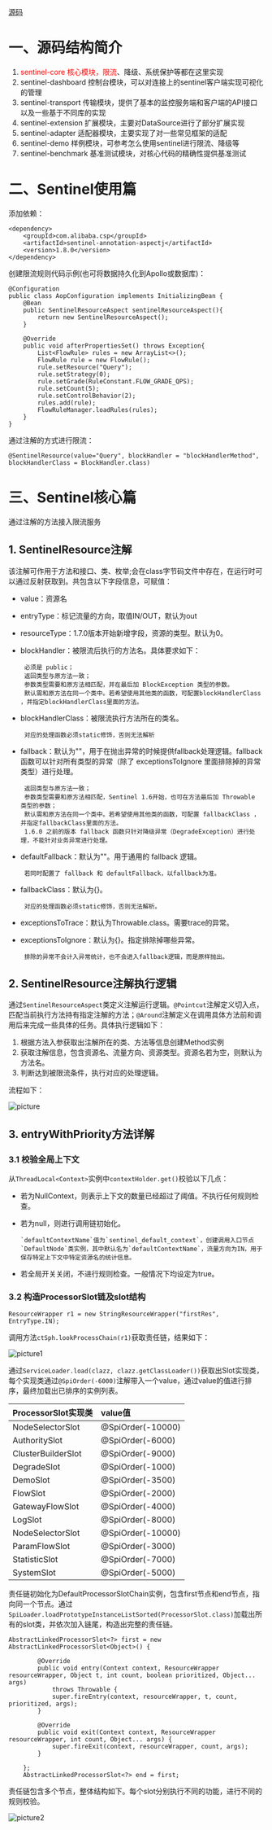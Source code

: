 [源码](https://github.com/alibaba/Sentinel)

# 一、源码结构简介

1. <font color=#FF0000 >sentinel-core 核心模块，限流</font>、降级、系统保护等都在这里实现
1. sentinel-dashboard 控制台模块，可以对连接上的sentinel客户端实现可视化的管理
1. sentinel-transport 传输模块，提供了基本的监控服务端和客户端的API接口以及一些基于不同库的实现
1. sentinel-extension 扩展模块，主要对DataSource进行了部分扩展实现
1. sentinel-adapter 适配器模块，主要实现了对一些常见框架的适配
1. sentinel-demo 样例模块，可参考怎么使用sentinel进行限流、降级等
1. sentinel-benchmark 基准测试模块，对核心代码的精确性提供基准测试

# 二、Sentinel使用篇

添加依赖：

```
<dependency>
    <groupId>com.alibaba.csp</groupId>
    <artifactId>sentinel-annotation-aspectj</artifactId>
    <version>1.8.0</version>
</dependency>
```

创建限流规则代码示例(也可将数据持久化到Apollo或数据库)：

```
@Configuration
public class AopConfiguration implements InitializingBean {
    @Bean
    public SentinelResourceAspect sentinelResourceAspect(){
        return new SentinelResourceAspect();
    }

    @Override
    public void afterPropertiesSet() throws Exception{
        List<FlowRule> rules = new ArrayList<>();
        FlowRule rule = new FlowRule();
        rule.setResource("Query");
        rule.setStrategy(0);
        rule.setGrade(RuleConstant.FLOW_GRADE_QPS);
        rule.setCount(5);
        rule.setControlBehavior(2);
        rules.add(rule);
        FlowRuleManager.loadRules(rules);
    }
}
```

通过注解的方式进行限流：

`@SentinelResource(value="Query", blockHandler = "blockHandlerMethod", blockHandlerClass = BlockHandler.class)`


# 三、Sentinel核心篇

通过注解的方法接入限流服务

## 1. SentinelResource注解

该注解可作用于方法和接口、类、枚举;会在class字节码文件中存在，在运行时可以通过反射获取到。共包含以下字段信息，可赋值：

- value：资源名
- entryType：标记流量的方向，取值IN/OUT，默认为out
- resourceType：1.7.0版本开始新增字段，资源的类型。默认为0。
- blockHandler：被限流后执行的方法名。具体要求如下：

       必须是 public；
       返回类型与原方法一致；
       参数类型需要和原方法相匹配，并在最后加 BlockException 类型的参数。
       默认需和原方法在同一个类中。若希望使用其他类的函数，可配置blockHandlerClass ，并指定blockHandlerClass里面的方法。
- blockHandlerClass：被限流执行方法所在的类名。

       对应的处理函数必须static修饰，否则无法解析

- fallback：默认为""，用于在抛出异常的时候提供fallback处理逻辑。fallback函数可以针对所有类型的异常（除了 exceptionsToIgnore 里面排除掉的异常类型）进行处理。

       返回类型与原方法一致；
       参数类型需要和原方法相匹配，Sentinel 1.6开始，也可在方法最后加 Throwable 类型的参数；
       默认需和原方法在同一个类中。若希望使用其他类的函数，可配置 fallbackClass ，并指定fallbackClass里面的方法。
       1.6.0 之前的版本 fallback 函数只针对降级异常（DegradeException）进行处理，不能针对业务异常进行处理。
- defaultFallback：默认为""。用于通用的 fallback 逻辑。

       若同时配置了 fallback 和 defaultFallback，以fallback为准。

- fallbackClass：默认为{}。
  
       对应的处理函数必须static修饰，否则无法解析。

- exceptionsToTrace：默认为Throwable.class。需要trace的异常。
- exceptionsToIgnore：默认为{}。指定排除掉哪些异常。

       排除的异常不会计入异常统计，也不会进入fallback逻辑，而是原样抛出。

## 2. SentinelResource注解执行逻辑

通过`SentinelResourceAspect`类定义注解运行逻辑。`@Pointcut`注解定义切入点，匹配当前执行方法持有指定注解的方法；`@Around`注解定义在调用具体方法前和调用后来完成一些具体的任务。具体执行逻辑如下：

1. 根据方法入参获取出注解所在的类、方法等信息创建Method实例
1. 获取注解信息，包含资源名、流量方向、资源类型。资源名若为空，则默认为方法名。
1. 判断达到被限流条件，执行对应的处理逻辑。

流程如下：

[picture]: https://github.com/Consck/gitbook/raw/master/picture/%E6%B3%A8%E8%A7%A3%E9%99%90%E6%B5%81%E8%BF%90%E8%A1%8C%E9%80%BB%E8%BE%91.png

![picture]

## 3. entryWithPriority方法详解
### 3.1 校验全局上下文
从`ThreadLocal<Context>`实例中`contextHolder.get()`校验以下几点：
- 若为NullContext，则表示上下文的数量已经超过了阈值。不执行任何规则检查。
- 若为null，则进行调用链初始化。

      `defaultContextName`值为`sentinel_default_context`，创建调用入口节点`DefaultNode`类实例，其中默认名为`defaultContextName`，流量方向为IN，用于保存特定上下文中特定资源名的统计信息。

- 若全局开关关闭，不进行规则检查。一般情况下均设定为true。

### 3.2 构造ProcessorSlot链及slot结构

`ResourceWrapper r1 = new StringResourceWrapper("firstRes", EntryType.IN);`

调用方法`ctSph.lookProcessChain(r1)`获取责任链，结果如下：

[picture1]: https://github.com/Consck/gitbook/raw/master/picture/slot.jpg

![picture1]

通过`ServiceLoader.load(clazz, clazz.getClassLoader())`获取出Slot实现类，每个实现类通过`@SpiOrder(-6000)`注解带入一个value，通过value的值进行排序，最终加载出已排序的实例列表。


| ProcessorSlot实现类  | value值  |
|:----------|:----------|
| NodeSelectorSlot    | @SpiOrder(-10000)    |
| AuthoritySlot    | @SpiOrder(-6000)    |
| ClusterBuilderSlot    | @SpiOrder(-9000)    |
| DegradeSlot    | @SpiOrder(-1000)   |
| DemoSlot    | @SpiOrder(-3500)    |
| FlowSlot    | @SpiOrder(-2000)    |
| GatewayFlowSlot    | @SpiOrder(-4000)   |
| LogSlot    | @SpiOrder(-8000)    |
| NodeSelectorSlot   | @SpiOrder(-10000)    |
| ParamFlowSlot    | @SpiOrder(-3000)    |
| StatisticSlot   | @SpiOrder(-7000)  |
| SystemSlot  | @SpiOrder(-5000)    |


责任链初始化为DefaultProcessorSlotChain实例，包含first节点和end节点，指向同一个节点。通过`SpiLoader.loadPrototypeInstanceListSorted(ProcessorSlot.class)`加载出所有的slot类，并依次加入链尾，构造出完整的责任链。

```
AbstractLinkedProcessorSlot<?> first = new AbstractLinkedProcessorSlot<Object>() {

        @Override
        public void entry(Context context, ResourceWrapper resourceWrapper, Object t, int count, boolean prioritized, Object... args)
            throws Throwable {
            super.fireEntry(context, resourceWrapper, t, count, prioritized, args);
        }

        @Override
        public void exit(Context context, ResourceWrapper resourceWrapper, int count, Object... args) {
            super.fireExit(context, resourceWrapper, count, args);
        }

    };
    AbstractLinkedProcessorSlot<?> end = first;
```

责任链包含多个节点，整体结构如下。每个slot分别执行不同的功能，进行不同的规则校验。

[picture2]: https://github.com/Consck/gitbook/raw/master/picture/slot%E7%BB%93%E6%9E%84.jpg

![picture2]

